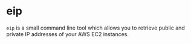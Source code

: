 # eip

`eip` is a small command line tool which allows you to retrieve public and private IP addresses of your AWS EC2 instances.
